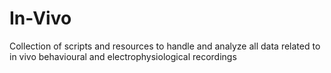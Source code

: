 # In-Vivo
Collection of scripts and resources to handle and analyze all data related to in vivo behavioural and electrophysiological recordings
